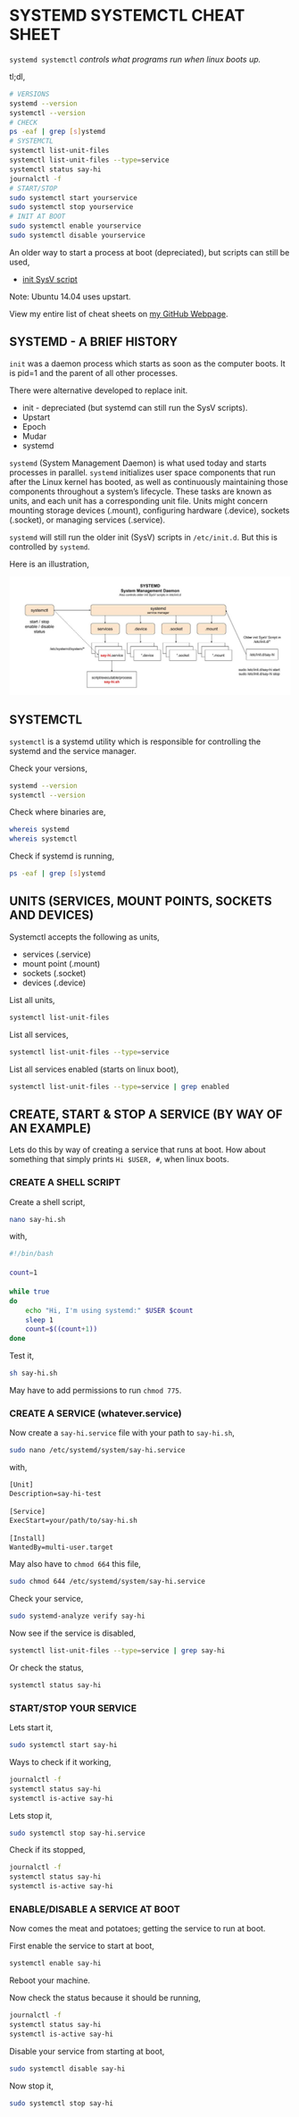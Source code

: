 # SYSTEMD SYSTEMCTL CHEAT SHEET

`systemd systemctl` _controls what programs run when linux boots up._

tl;dl,

```bash
# VERSIONS
systemd --version
systemctl --version
# CHECK
ps -eaf | grep [s]ystemd
# SYSTEMCTL
systemctl list-unit-files
systemctl list-unit-files --type=service
systemctl status say-hi
journalctl -f
# START/STOP
sudo systemctl start yourservice
sudo systemctl stop yourservice
# INIT AT BOOT
sudo systemctl enable yourservice
sudo systemctl disable yourservice
```

An older way to start a process at boot (depreciated), but scripts
can still be used,

* [init SysV script](https://github.com/JeffDeCola/my-cheat-sheets/tree/master/software/development/operating-systems/linux/init-sysv-script-cheat-sheet)

Note: Ubuntu 14.04 uses upstart.

View my entire list of cheat sheets on
[my GitHub Webpage](https://jeffdecola.github.io/my-cheat-sheets/).

## SYSTEMD - A BRIEF HISTORY

`init` was a daemon process which starts as soon as the computer boots.
It is pid=1 and the parent of all other processes.

There were alternative developed to replace init.

* init - depreciated (but systemd can still run the SysV scripts).
* Upstart
* Epoch
* Mudar
* systemd 

`systemd` (System Management Daemon) is what used today and
starts processes in parallel. `systemd` initializes user space
components that run after the Linux kernel has booted,
as well as continuously maintaining those components throughout a system’s
lifecycle. These tasks are known as units, and each unit has a corresponding
unit file. Units might concern mounting storage devices (.mount),
configuring hardware (.device), sockets (.socket), or managing services (.service).

`systemd` will still run the older init (SysV) scripts in `/etc/init.d`.
But this is controlled by `systemd`.

Here is an illustration,

![IMAGE - systemd- IMAGE](../../../../../docs/pics/systemd.jpg)

## SYSTEMCTL

`systemctl` is a systemd utility which is responsible for
controlling the systemd and the service manager.

Check your versions,

```bash
systemd --version
systemctl --version
```

Check where binaries are,

```bash
whereis systemd
whereis systemctl
```

Check if systemd is running,

```bash
ps -eaf | grep [s]ystemd
```

## UNITS (SERVICES, MOUNT POINTS, SOCKETS AND DEVICES)

Systemctl accepts the following as units,

* services (.service)
* mount point (.mount)
* sockets (.socket)
* devices (.device)

List all units,

```bash
systemctl list-unit-files
```

List all services,

```bash
systemctl list-unit-files --type=service
```

List all services enabled (starts on linux boot),

```bash
systemctl list-unit-files --type=service | grep enabled
```

## CREATE, START & STOP A SERVICE (BY WAY OF AN EXAMPLE)

Lets do this by way of creating a service that runs at boot.
How about something that simply prints `Hi $USER, #`,
when linux boots.

### CREATE A SHELL SCRIPT

Create a shell script,

```bash
nano say-hi.sh
```

with,

```sh
#!/bin/bash

count=1

while true
do
    echo "Hi, I'm using systemd:" $USER $count
    sleep 1
    count=$((count+1))
done
```

Test it,

```bash
sh say-hi.sh
```

May have to add permissions to run `chmod 775`.

### CREATE A SERVICE (whatever.service)

Now create a `say-hi.service` file with your path to `say-hi.sh`,

```bash
sudo nano /etc/systemd/system/say-hi.service
```

with,

```text
[Unit]
Description=say-hi-test

[Service]
ExecStart=your/path/to/say-hi.sh

[Install]
WantedBy=multi-user.target
```

May also have to `chmod 664`  this file,

```bash
sudo chmod 644 /etc/systemd/system/say-hi.service
```

Check your service,

```bash
sudo systemd-analyze verify say-hi
```

Now see if the service is disabled,

```bash
systemctl list-unit-files --type=service | grep say-hi
```

Or check the status,

```bash
systemctl status say-hi
```

### START/STOP YOUR SERVICE

Lets start it,

```bash
sudo systemctl start say-hi
```

Ways to check if it working,

```bash
journalctl -f
systemctl status say-hi
systemctl is-active say-hi
```

Lets stop it,

```bash
sudo systemctl stop say-hi.service
```

Check if its stopped,

```bash
journalctl -f
systemctl status say-hi
systemctl is-active say-hi
```

### ENABLE/DISABLE A SERVICE AT BOOT

Now comes the meat and potatoes; getting the
service to run at boot.

First enable the service to start at boot,

```bash
systemctl enable say-hi
```

Reboot your machine.

Now check the status because it should be running,

```bash
journalctl -f
systemctl status say-hi
systemctl is-active say-hi
```

Disable your service from starting at boot,

```bash
sudo systemctl disable say-hi
```

Now stop it,

```bash
sudo systemctl stop say-hi
```
